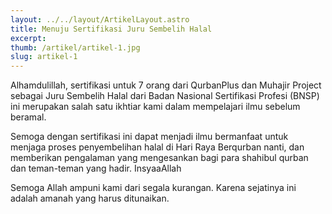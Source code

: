 ```yaml
---
layout: ../../layout/ArtikelLayout.astro
title: Menuju Sertifikasi Juru Sembelih Halal
excerpt: 
thumb: /artikel/artikel-1.jpg
slug: artikel-1
---
```


Alhamdulillah, sertifikasi untuk 7 orang dari QurbanPlus dan Muhajir Project sebagai Juru Sembelih Halal dari Badan Nasional Sertifikasi Profesi (BNSP) ini merupakan salah satu ikhtiar kami dalam mempelajari ilmu sebelum beramal. 

Semoga dengan sertifikasi ini dapat menjadi ilmu bermanfaat untuk menjaga proses penyembelihan halal di Hari Raya Berqurban nanti, dan memberikan pengalaman yang mengesankan bagi para shahibul qurban dan teman-teman yang hadir. InsyaaAllah

Semoga Allah ampuni kami dari segala kurangan. Karena sejatinya ini adalah amanah yang harus ditunaikan. 